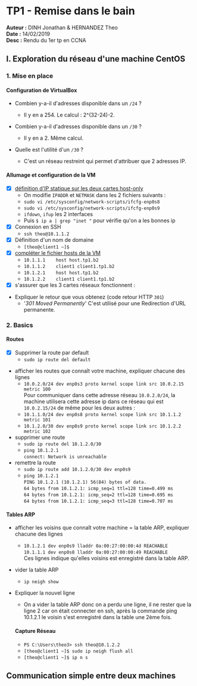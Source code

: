 # TP1 - Remise dans le bain
**Auteur :** DINH Jonathan & HERNANDEZ Theo <br />
**Date :** 14/02/2019 <br />
**Desc :** Rendu du 1er tp en CCNA
## I. Exploration du réseau d'une machine CentOS
### 1. Mise en place
#### Configuration de VirtualBox

- Combien y-a-il d'adresses disponible dans un `/24` ?

	- Il y en a 254. Le calcul : 2^(32-24)-2.
	
- Combien y-a-il d'adresses disponible dans un `/30` ?

	- Il y en a 2. Même calcul.
	
- Quelle est l'utilité d'un `/30` ?

	- C'est un réseau restreint qui permet d'attribuer que 2 adresses IP. 
	
#### Allumage et configuration de la VM

 - [x] [définition d'IP statique sur les deux cartes host-only](https://github.com/It4lik/B2-Reseau-2018/blob/master/cours/procedures.md#d%C3%A9finir-une-ip-statique)
	- On modifie `IPADDR` et `NETMASK` dans les 2 fichiers suivants :
	- `sudo vi /etc/sysconfig/network-scripts/ifcfg-enp0s8`
	- `sudo vi /etc/sysconfig/network-scripts/ifcfg-enp0s9`
	- `ifdown`, `ifup` les 2 interfaces
	- Puis `$ ip a | grep "inet "` pour vérifie qu'on a les bonnes ip
 - [x] Connexion en SSH
	 - `ssh theo@10.1.1.2`
 - [x] Définition d'un nom de domaine
	 - `[theo@client1 ~]$`
 - [x] [compléter le fichier hosts de la VM](https://github.com/It4lik/B2-Reseau-2018/blob/master/cours/procedures.md#editer-le-fichier-hosts)
	- `10.1.1.1    host host.tp1.b2`
	- `10.1.1.2    client1 client1.tp1.b2`
	- `10.1.2.1    host host.tp1.b2`
	- `10.1.2.2    client1 client1.tp1.b2`
 - [x] s'assurer que les 3 cartes réseaux fonctionnent :
- Expliquer le retour que vous obtenez (code retour HTTP `301`)
	- '_301 Moved Permanently_' C'est utilisé pour une Redirection d'URL permanente.
### 2. Basics
#### Routes

 - [x]  Supprimer la route par default
	 - `sudo ip route del default`
- afficher les routes que connaît votre machine, expliquer chacune des lignes 
	- `10.0.2.0/24 dev enp0s3 proto kernel scope link src 10.0.2.15 metric 100` <br />
	Pour communiquer dans cette adresse réseau `10.0.2.0/24`, la machine utilisera cette adresse ip dans ce réseau qui est `10.0.2.15/24` de même pour les deux autres :
	- `10.1.1.0/24 dev enp0s8 proto kernel scope link src 10.1.1.2 metric 101`
	- `10.1.2.0/30 dev enp0s9 proto kernel scope link src 10.1.2.2 metric 102`
-  supprimer une route
	-  `sudo ip route del 10.1.2.0/30`
	- `ping 10.1.2.1`<br />
`connect: Network is unreachable`
- remettre la route 
	- `sudo ip route add 10.1.2.0/30 dev enp0s9`
	- `ping 10.1.2.1`<br />
`PING 10.1.2.1 (10.1.2.1) 56(84) bytes of data.`<br />
`64 bytes from 10.1.2.1: icmp_seq=1 ttl=128 time=0.499 ms`<br />
`64 bytes from 10.1.2.1: icmp_seq=2 ttl=128 time=0.695 ms`<br />
`64 bytes from 10.1.2.1: icmp_seq=3 ttl=128 time=0.707 ms`
#### Tables ARP
- afficher les voisins que connaît votre machine = la table ARP, expliquer chacune des lignes
	- `10.1.2.1 dev enp0s9 lladdr 0a:00:27:00:00:4d REACHABLE` <br />
    `10.1.1.1 dev enp0s8 lladdr 0a:00:27:00:00:49 REACHABLE` <br />
    Ces lignes indique qu'elles voisins est enregistré dans la table ARP.
- vider la table ARP
	- `ip neigh show`

- Expliquer la nouvel ligne
	- On a vider la table ARP donc on a perdu une ligne, il ne rester que la ligne 2 car on était connecter en ssh, après la commande ping 10.1.2.1 le voisin s'est enregistré dans la table une 2ème fois.
	#### Capture Réseau
	- `PS C:\Users\theo3> ssh theo@10.1.2.2`
	- `[theo@client1 ~]$ sudo ip neigh flush all`
	- `[theo@client1 ~]$ ip n s`

## Communication simple entre deux machines
